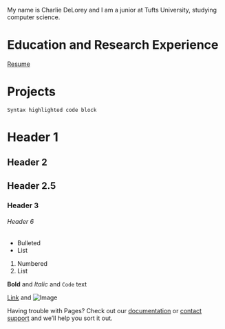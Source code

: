 


My name is Charlie DeLorey and I am a junior at Tufts University, studying computer science. 


# Education and Research Experience





[Resume](https://drive.google.com/file/d/1DEQUdswVAjUM9VL4S4gA7ow64MHTsCY1/view?usp=sharing) 


# Projects
















```is this how you do comments?
Syntax highlighted code block
```
# Header 1
## Header 2
## Header 2.5
### Header 3
###### Header 6

- Bulleted
- List

1. Numbered
2. List

**Bold** and _Italic_ and `Code` text

[Link](url) and ![Image](src)


Having trouble with Pages? Check out our [documentation](https://help.github.com/categories/github-pages-basics/) or [contact support](https://github.com/contact) and we’ll help you sort it out.

